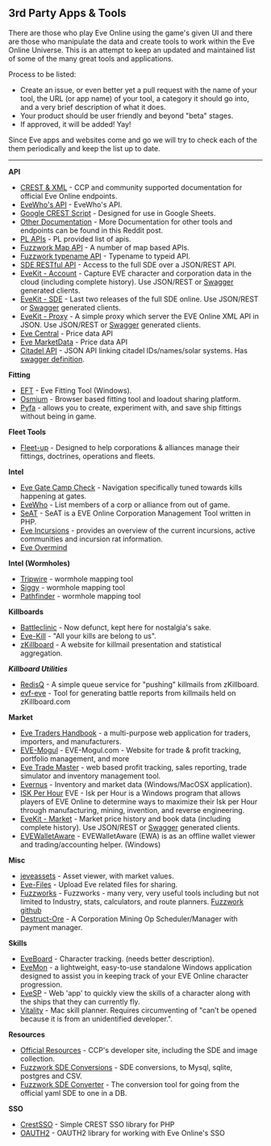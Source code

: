 ## 3rd Party Apps & Tools

There are those who play Eve Online using the game's given UI and there are those who manipulate the data and create tools to work within the Eve Online Universe. This is an attempt to keep an updated and maintained list of some of the many great tools and applications.

Process to be listed:

* Create an issue, or even better yet a pull request with the name of your tool, the URL (or app name) of your tool, a category it should go into, and a very brief description of what it does.
* Your product should be user friendly and beyond "beta" stages.
* If approved, it will be added! Yay!

Since Eve apps and websites come and go we will try to check each of the them periodically and keep the list up to date.

***

**API**

* [CREST & XML](https://eveonline-third-party-documentation.readthedocs.org/en/latest/index.html) - CCP and community supported documentation for official Eve Online endpoints.
* [EveWho's API](http://evewho.com/faq/) - EveWho's API.
* [Google CREST Script](https://github.com/nuadi/googlecrestscript) - Designed for use in Google Sheets.
* [Other Documentation](https://www.reddit.com/r/evetech/comments/4mwgb7/documentation/) - More Documentation for other tools and endpoints can be found in this Reddit post.
* [PL APIs](https://tools.pandemic-legion.pl/api/) - PL provided list of apis.
* [Fuzzwork Map API](https://www.fuzzwork.co.uk/tools/api-map-data/) - A number of map based APIs.
* [Fuzzwork typename API](https://www.fuzzwork.co.uk/tools/api-typename-to-typeid/) - Typename to typeid API.
* [SDE RESTful API](http://jetbalsa.com/doku.php?id=sdeapi) - Access to the full SDE over a JSON/REST API.
* [EveKit - Account](https://evekit.orbital.enterprises/#/main/news) - Capture EVE character and corporation data in the cloud (including complete history).  Use JSON/REST or [Swagger](http://swagger.io/) generated clients.
* [EveKit - SDE](https://evekit.orbital.enterprises/#/sde/main) - Last two releases of the full SDE online.  Use JSON/REST or [Swagger](http://swagger.io/) generated clients.
* [EveKit - Proxy](https://evekit.orbital.enterprises/#/xmlapi/main) - A simple proxy which server the EVE Online XML API in JSON.  Use JSON/REST or [Swagger](http://swagger.io/) generated clients.
* [Eve Central](https://eve-central.com/home/develop.html) - Price data API
* [Eve MarketData](http://eve-marketdata.com/developers/index.php) - Price data API
* [Citadel API](https://stop.hammerti.me.uk/api) - JSON API linking citadel IDs/names/solar systems. Has [swagger definition](https://raw.githubusercontent.com/OrbitalEnterprises/swagger-specs/master/citadel-api.yaml).

**Fitting**

* [EFT](https://forums.eveonline.com/default.aspx?g=posts&t=24359) - Eve Fitting Tool (Windows).
* [Osmium](https://o.smium.org/) - Browser based fitting tool and loadout sharing platform.
* [Pyfa](https://github.com/pyfa-org/Pyfa/releases) -  allows you to create, experiment with, and save ship fittings without being in game.

**Fleet Tools**
* [Fleet-up](http://fleet-up.com/) - Designed to help corporations & alliances manage their fittings, doctrines, operations and fleets.

**Intel**
* [Eve Gate Camp Check](http://eve-gatecheck.space/eve/) - Navigation specifically tuned towards kills happening at gates.
* [EveWho](http://evewho.com) - List members of a corp or alliance from out of game.
* [SeAT](https://github.com/eveseat/seat) - SeAT is a EVE Online Corporation Management Tool written in PHP.
* [Eve Incursions](http://incursions.shadowlauch.de/) -  provides an overview of the current incursions, active communities and incursion rat information.
* [Eve Overmind](https://www.eveovermind.com)

**Intel (Wormholes)**
* [Tripwire](https://tripwire.eve-apps.com/) - wormhole mapping tool
* [Siggy](https://siggy.borkedlabs.com/pages/welcome) - wormhole mapping tool
* [Pathfinder](https://www.pathfinder-w.space/) - wormhole mapping tool

**Killboards**

* [Battleclinic](http://www.battleclinic.com/) - Now defunct, kept here for nostalgia's sake.
* [Eve-Kill](https://eve-kill.net/) - "All your kills are belong to us".
* [zKillboard](https://zkillboard.com) - A website for killmail presentation and statistical aggregation.

***Killboard Utilities***
* [RedisQ](https://github.com/zKillboard/RedisQ) - A simple queue service for "pushing" killmails from zKillboard.
* [evf-eve](http://evf-eve.com/services/brcat/) - Tool for generating battle reports from killmails held on zKillboard.com

**Market**

* [Eve Traders Handbook](http://matthewpennell.github.io/eve-traders-handbook/) - a multi-purpose web application for traders, importers, and manufacturers.
* [EVE-Mogul](https://trade.eve-mogul.com) - EVE-Mogul.com - Website for trade & profit tracking, portfolio management, and more
* [Eve Trade Master](http://evetrademaster.com) - web based profit tracking, sales reporting, trade simulator and inventory management tool.
* [Evernus](http://evernus.com/) - Inventory and market data (Windows/MacOSX application).
* [ISK Per Hour](https://eveiph.github.io/) EVE - Isk per Hour is a Windows program that allows players of EVE Online to determine ways to maximize their Isk per Hour through manufacturing, mining, invention, and reverse engineering.
* [EveKit - Market](https://evekit.orbital.enterprises/#/md/main) - Market price history and book data (including complete history).  Use JSON/REST or [Swagger](http://swagger.io/) generated clients.
* [EVEWalletAware](http://eve.basicaware.de/evewalletaware/index.html) - EVEWalletAware (EWA) is as an offline wallet viewer and trading/accounting helper. (Windows) 

**Misc**

* [jeveassets](http://eve.nikr.net/jeveasset) - Asset viewer, with market values.
* [Eve-Files](http://www.eve-files.com/) - Upload Eve related files for sharing.
* [Fuzzworks](http://www.fuzzwork.co.uk) - Fuzzworks - many very, very useful tools including but not limited to Industry, stats, calculators, and route planners. [Fuzzwork github](https://github.com/fuzzysteve/)
* [Destruct-Ore](http://www.eve-tools.net) - A Corporation Mining Op Scheduler/Manager with payment manager.

**Skills**

* [EveBoard](http://eveboard.com/) - Character tracking. (needs better description).
* [EveMon](https://evemondevteam.github.io/evemon/) - a lightweight, easy-to-use standalone Windows application designed to assist you in keeping track of your EVE Online character progression.
* [EveSP](https://evesp.com/) - Web 'app' to quickly view the skills of a character along with the ships that they can currently fly. 
* [Vitality](https://github.com/sixones/vitality/releases) - Mac skill planner. Requires circumventing of "can’t be opened because it is from an unidentified developer.".

**Resources**

* [Official Resources](https://developers.eveonline.com/resource/resources) - CCP's developer site, including the SDE and image collection.
* [Fuzzwork SDE Conversions](https://www.fuzzwork.co.uk/dump/) - SDE conversions, to Mysql, sqlite, postgres and CSV.
* [Fuzzwork SDE Converter](https://github.com/fuzzysteve/yamlloader) - The conversion tool for going from the official yaml SDE to one in a DB.

**SSO**

* [CrestSSO](https://github.com/zKillboard/crestsso) - Simple CREST SSO library for PHP
* [OAUTH2](https://github.com/killmails/oauth2-eve) - OAUTH2 library for working with Eve Online's SSO
